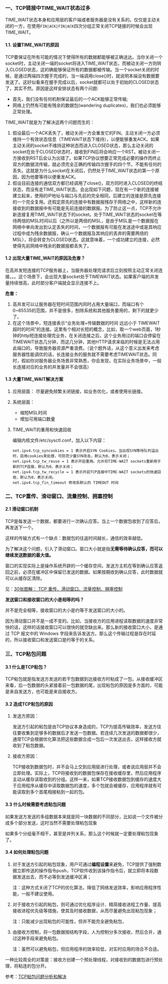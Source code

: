 ### 一、TCP链接中TIME_WAIT状态过多
TIME_WAIT状态本身和应用层的客户端或者服务器是没有关系的。仅仅是主动关闭的一方，在使用```FIN|ACK|FIN|ACK```四次分组正常关闭TCP链接的时候会出现TIME_WAIT。

#### 1.1. 设置TIME_WAIT的原因

TCP要保证在所有可能的情况下使得所有的数据都能够被正确送达。当你关闭一个socket时，主动关闭一端的socket将进入TIME_WAIT状态，而被动关闭一方则转入CLOSED状态，这的确能够保证所有的数据都被传输。当一个socket关闭的时候，是通过两端四次握手完成的，当一端调用close()时，就说明本端没有数据要发送了。这好似看来在握手完成以后，socket就都可以处于初始的CLOSED状态了，其实不然。原因是这样安排状态有两个问题:
+ 首先，我们没有任何机制保证最后的一个ACK能够正常传输;
+ 网络上仍然有可能有残余的数据包(wandering duplicates)，我们也必须能够正常处理。

TIME_WAIT就是为了解决这两个问题而生的：
1. 假设最后一个ACK丢失了，被动关闭一方会重发它的FIN。主动关闭一方必须维持一个有效状态信息（TIMEWAIT状态下维持），以便能够重发ACK。如果主动关闭的socket不维持这种状态而进入CLOSED状态，那么主动关闭的socket在处于CLOSED状态时，接收到FIN后将会响应一个RST。被动关闭一方接收到RST后会认为出错了。如果TCP协议想要正常完成必要的操作而终止双方的数据流传输，就必须完全正确的传输四次握手的四个节，不能有任何的丢失。这就是为什么socket在关闭后，仍然处于TIME_WAIT状态的第一个原因，因为他要等待以便重发ACK。
2. 假设目前连接的通信双方都已经调用了close()，双方同时进入CLOSED的终结状态，而没有走TIME_WAIT状态。会出现如下问题，现在有一个新的连接被建立起来，使用的IP地址与端口与先前的完全相同，后建立的连接是原先连接的一个完全复用。还假定原先的连接中有数据报残存于网络之中，这样新的连接收到的数据报中有可能是先前连接的数据报。为了防止这一点，TCP不允许新连接复用TIME_WAIT状态下的socket。处于TIME_WAIT状态的socket在等待两倍的MSL时间以后（之所以是两倍的MSL，是由于MSL是一个数据报在网络中单向发出到认定丢失的时间，一个数据报有可能在发送途中或是其响应过程中成为残余数据报，确认一个数据报及其响应的丢弃的需要两倍的MSL），将会转变为CLOSED状态。这就意味着，一个成功建立的连接，必然使得先前网络中残余的数据报都丢失了。

#### 1.2 出现大量TIME_WAIT的原因及危害？
在高并发短连接的TCP服务器上，当服务器处理完请求后立刻按照主动正常关闭连接。。。这个场景下，会出现大量socket处于TIMEWAIT状态。如果客户端的并发量持续很高，此时部分客户端就会显示连接不上。

**危害：**
1. 高并发可以让服务器在短时间范围内同时占用大量端口，而端口有个0~65535的范围，并不是很多，刨除系统和其他服务要用的，剩下的就更少了。
2. 在这个场景中，短连接表示“业务处理+传输数据的时间 远远小于 TIMEWAIT超时的时间”的连接。这里有个相对长短的概念，比如，取一个web页面，1秒钟的http短连接处理完业务，在关闭连接之后，这个业务用过的端口会停留在TIMEWAIT状态几分钟，而这几分钟，其他HTTP请求来临的时候是无法占用此端口的，导致服务器资源严重浪费。（说个题外话，从这个意义出发来考虑服务器性能调优的话，长连接业务的服务就不需要考虑TIMEWAIT状态。同时，假如你对服务器业务场景非常熟悉，你会发现，在实际业务场景中，一般长连接对应的业务的并发量并不会很高）

#### 1.3 大量TIME_WAIT解决方案
1. 应用层面：
    尽量避免频繁关闭链接，如业务优化，或者使用长链接。
2. 系统层面：
    + 缩短MSL时间
    + 增加可用端口数量
3. TIME_WAIT的重用和快速回收

    编辑内核文件/etc/sysctl.conf，加入以下内容：
    ```shell
    net.ipv4.tcp_syncookies = 1 表示开启SYN Cookies。当出现SYN等待队列溢出时，启用cookies来处理，可防范少量SYN攻击，默认为0，表示关闭；
    net.ipv4.tcp_tw_reuse = 1 表示开启重用。允许将TIME-WAIT sockets重新用于新的TCP连接，默认为0，表示关闭；
    net.ipv4.tcp_tw_recycle = 1 表示开启TCP连接中TIME-WAIT sockets的快速回收，默认为0，表示关闭。
    net.ipv4.tcp_fin_timeout 修改系默认的 TIMEOUT 时间
    ```
### 二、TCP重传、滑动窗口、流量控制、拥塞控制
#### 2.1 滑动窗口机制
TCP是每发送一个数据，都要进行一次确认应答。当上一个数据包收到了应答后，再发送下一个。

这样的传输方式有一个缺点：数据包的往返时间越长，通信的效率越低。

为了解决这个问题，引入了滑动窗口。窗口大小就是指**无需等待确认应答，而可以继续发送数据的最大值。**

窗口的实现实际上是操作系统开辟的一个缓存空间，发送方主机在等到确认应答返回之前，必须在缓冲区中保留已发送的数据。如果按期收到确认应答，此时数据就可以从缓存区清除。

见：[30张图解： TCP 重传、滑动窗口、流量控制、拥塞控制](https://www.cnblogs.com/xiaolincoding/p/12732052.html)

**发送窗口和接收窗口的大小是相等的吗？**

并不是完全相等，接收窗口的大小是约等于发送窗口的大小的。

因为滑动窗口并不是一成不变的。比如，当接收方的应用进程读取数据的速度非常快的话，这样的话接收窗口可以很快的就空缺出来。那么新的接收窗口大小，是通过 TCP 报文中的 Windows 字段来告诉发送方。那么这个传输过程是存在时延的，所以接收窗口和发送窗口是约等于的关系。

### 三、TCP粘包问题
#### 3.1 什么是TCP粘包？
TCP粘包就是指发送方发送的若干包数据到达接收方时粘成了一包，从接收缓冲区来看，后一包数据的头紧接着前一包数据的尾，出现粘包的原因是多方面的，可能是来自发送方，也可能是来自接收方。

#### 3.2 造成TCP粘包的原因
1. 发送方原因：

    发送方引起的粘包是由TCP协议本身造成的，TCP为提高传输效率，发送方往往要收集到足够多的数据后才发送一包数据。若连续几次发送的数据都很少，通常TCP会根据优化算法把这些数据合成一包后一次发送出去，这样接收方就收到了粘包数据。

2. 接收方原因：

    TCP接收到数据包时，并不会马上交到应用层进行处理，或者说应用层并不会立即处理。实际上，TCP将接收到的数据包保存在接收缓存里，然后应用程序主动从缓存读取收到的分组。这样一来，如果TCP接收数据包到缓存的速度大于应用程序从缓存中读取数据包的速度，多个包就会被缓存，应用程序就有可能读取到多个首尾相接粘到一起的包。

#### 3.3 什么时候需要考虑粘包问题
如果发送方发送的多组数据本来就是同一块数据的不同部分，比如说一个文件被分成多个部分发送，这时当然不需要处理粘包现象

如果多个分组毫不相干，甚至是并列关系，那么这个时候就一定要处理粘包现象了。

#### 3.4 如何处理粘包问题
1. 对于发送方引起的粘包现象，用户可通过**编程设置**来避免，TCP提供了强制数据立即传送的操作指令push，TCP软件收到该操作指令后，就立即将本段数据发送出去，而不必等到发送缓冲区满；

    注：这种方式关闭了TCP的优化算法，降低了网络发送效率，影响应用程序性能，一般不建议使用。

2. 对于接收方引起的粘包，则可通过优化程序设计、精简接收进程工作量、提高接收进程优先级等措施，使其及时接收数据，从而尽量避免出现粘包现象；

    注：只能减少出现粘包的可能性，但并不能完全避免粘包，

3. 由接收方控制，将一包数据按结构字段，人为控制分多次接收，然后合并，通过这种手段来避免粘包。

    注：虽然可以避免粘包，但应用程序的效率较低，对实时应用的场合不合适。

一种比较周全的对策是：接收方创建一个预处理线程，对接收到的数据包进行预处理，将粘连的包分开。

参考：[TCP粘包问题分析和解决](https://blog.csdn.net/tiandijun/article/details/41961785)